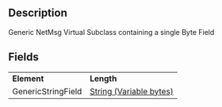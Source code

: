 ## Description

Generic NetMsg Virtual Subclass containing a single Byte Field

## Fields

|                    |                                                                |
|--------------------|----------------------------------------------------------------|
| **Element**        | **Length**                                                     |
| GenericStringField | [String (Variable bytes)](IBME_NETWORKPROTO_STRING "wikilink") |